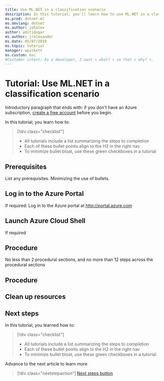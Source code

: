 ```yaml
---
title: Use ML.NET in a classification scenario
description: In this tutorial, you'll learn how to use ML.NET in a classification scenario.
ms.prod: dotnet-ml
ms.devlang: dotnet
ms.author: johalex
author: aditidugar
ms.author: jralexander
ms.date: 05/07/2018
ms.topic: tutorial
manager: wpickett
ms.custom: mvc
#Customer intent: As a developer, I want < what? > so that < why? >.
---
```

# Tutorial: Use ML.NET in a classification scenario

Introductory paragraph that ends with: if you don't have an Azure subscription, [create a free account](https://azure.microsoft.com/free/) before you begin.

In this tutorial, you learn how to:
> [!div class="checklist"]
> * All tutorials include a list summarizing the steps to completion
> * Each of these bullet points align to the H2 in the right nav
> * To minimize bullet bloat, use these green checkboxes in a tutorial

## Prerequisites
List any prerequisites.  Minimizing the use of bullets.

## Log in to the Azure Portal
If required: Log in to the Azure portal at http://portal.azure.com

## Launch Azure Cloud Shell
If required

## Procedure
No less than 2 procedural sections, and no more than 12 steps across the procedural sections

## Procedure

## Clean up resources

## Next steps
In this tutorial, you learned how to:
> [!div class="checklist"]
> * All tutorials include a list summarizing the steps to completion
> * Each of these bullet points align to the H2 in the right nav
> * To minimize bullet bloat, use these green checkboxes in a tutorial

Advance to the next article to learn more
> [!div class="nextstepaction"]
> [Next steps button](contribute-get-started-mvc.md)

